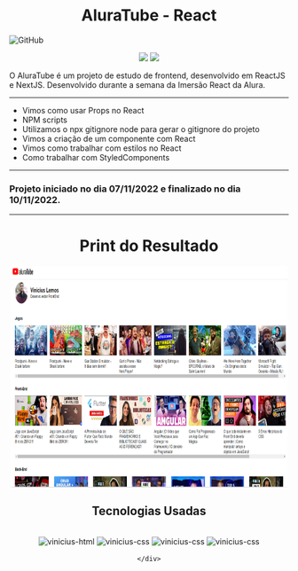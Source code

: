 <h1 align="center">AluraTube - React</h1>

![GitHub](https://img.shields.io/github/license/viniciuslemos93/projeto-cordel)

<p align="center">
<img src="http://img.shields.io/static/v1?label=STATUS&message=CONCLUIDO&color=GREEN&style=for-the-badge"/>
<img src="http://img.shields.io/static/v1?label=VERSION&message=1.0&color=GREEN&style=for-the-badge"/>
</p>

O AluraTube é um projeto de estudo de frontend, desenvolvido em ReactJS e NextJS.
Desenvolvido durante a semana da Imersão React da Alura.
<hr>

- Vimos como usar Props no React
- NPM scripts
- Utilizamos o npx gitignore node para gerar o gitignore do projeto
- Vimos a criação de um componente com React
- Vimos como trabalhar com estilos no React
- Como trabalhar com StyledComponents
 
<hr>
<h3> Projeto iniciado no dia 07/11/2022 e finalizado no dia 10/11/2022. </h3>
<hr>

<h1 align="center">Print do Resultado</h1>
<div align="center">
<img align="center" alt="Design do site" height="400" width="500" src="aluraTube-aula1.PNG">

</div>
<h2 align="center">Tecnologias Usadas</h2>
<div align="center">
     <div style="display: inline_block margin-left:auto margin-rigth:auto"><br>
        <img align="lef" alt="vinicius-html" height="40 widht="50" src="https://cdn.jsdelivr.net/gh/devicons/devicon/icons/html5/html5-plain-wordmark.svg" />
        <img align="lef" alt="vinicius-css" height="40 widht="50" src="https://cdn.jsdelivr.net/gh/devicons/devicon/icons/css3/css3-plain-wordmark.svg" />
        <img align="lef" alt="vinicius-css" height="40 widht="50" src="https://cdn.jsdelivr.net/gh/devicons/devicon/icons/react/react-original.svg" />
        <img align="lef" alt="vinicius-css" height="40 widht="50" src="https://cdn.jsdelivr.net/gh/devicons/devicon/icons/nextjs/nextjs-original.svg" />
       
    </div>
</div>
